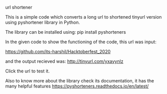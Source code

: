 url shortener

This is a simple code which converts a long url to shortened tinyurl version using pyshortener library in Python.

The library can be installed using:
pip install pyshorteners

In the given code
to show the functioning of the code, this url was input:

https://github.com/its-harshil/Hacktoberfest_2020

and the output recieved was:
http://tinyurl.com/yxavynlz

Click the url to test it.

Also to know more about the library check its documentation, it has the many helpful features
https://pyshorteners.readthedocs.io/en/latest/
